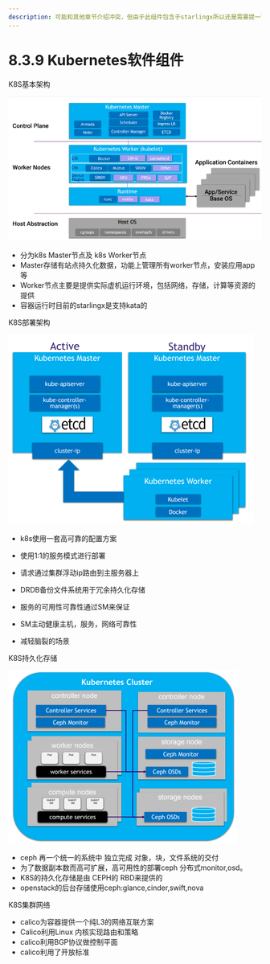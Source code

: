 ```yaml
---
description: 可能和其他章节介绍冲突，但由于此组件包含于starlingx所以还是需要提一下
---
```


# 8.3.9 Kubernetes软件组件

K8S基本架构

<img src="../image/image-k8s.png" alt="k8s 架构" style="zoom:80%;" />

* 分为k8s Master节点及 k8s Worker节点
* Master存储有站点持久化数据，功能上管理所有worker节点，安装应用app等
* Worker节点主要是提供实际虚机运行环境，包括网络，存储，计算等资源的提供
* 容器运行时目前的starlingx是支持kata的



K8S部署架构

![k8s deploy](../image/k8s-deploy.png)

* k8s使用一套高可靠的配置方案

* 使用1:1的服务模式进行部署

* 请求通过集群浮动ip路由到主服务器上

* DRDB备份文件系统用于冗余持久化存储

* 服务的可用性可靠性通过SM来保证

* SM主动健康主机，服务，网络可靠性

* 减轻脑裂的场景

  

K8S持久化存储

![ceph backend](../image/ceph.png)

* ceph 再一个统一的系统中 独立完成 对象，块，文件系统的交付
* 为了数据副本数而高可扩展，高可用性的部署ceph 分布式monitor,osd。
* K8S的持久化存储是由 CEPH的 RBD来提供的
* openstack的后台存储使用ceph:glance,cinder,swift,nova

K8S集群网络

* calico为容器提供一个纯L3的网络互联方案
* Calico利用Linux 内核实现路由和策略
* calico利用BGP协议做控制平面
* calico利用了开放标准







